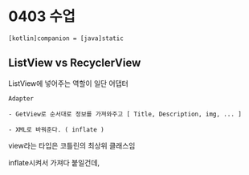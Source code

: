 # 0403 수업

```
[kotlin]companion = [java]static
```


## ListView vs RecyclerView

ListView에 넣어주는 역할이 일단 어댑터
```
Adapter

- GetView로 순서대로 정보를 가져와주고 [ Title, Description, img, ... ]

- XML로 바꿔준다. ( inflate )

```

view라는 타입은 코틀린의 최상위 클래스임

inflate시켜서 가져다 붙일건데, 